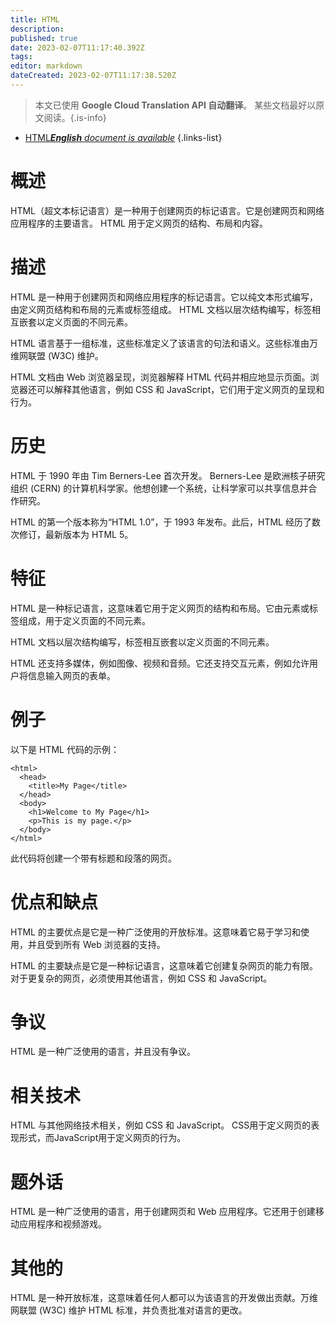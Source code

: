 ```yaml
---
title: HTML
description: 
published: true
date: 2023-02-07T11:17:40.392Z
tags: 
editor: markdown
dateCreated: 2023-02-07T11:17:38.520Z
---
```


> 本文已使用 **Google Cloud Translation API 自动翻译**。
某些文档最好以原文阅读。{.is-info}



- [HTML***English** document is available*](/en/Knowledge-base/Dictionary/html)
{.links-list}


# 概述
HTML（超文本标记语言）是一种用于创建网页的标记语言。它是创建网页和网络应用程序的主要语言。 HTML 用于定义网页的结构、布局和内容。

# 描述
HTML 是一种用于创建网页和网络应用程序的标记语言。它以纯文本形式编写，由定义网页结构和布局的元素或标签组成。 HTML 文档以层次结构编写，标签相互嵌套以定义页面的不同元素。

HTML 语言基于一组标准，这些标准定义了该语言的句法和语义。这些标准由万维网联盟 (W3C) 维护。

HTML 文档由 Web 浏览器呈现，浏览器解释 HTML 代码并相应地显示页面。浏览器还可以解释其他语言，例如 CSS 和 JavaScript，它们用于定义网页的呈现和行为。

# 历史
HTML 于 1990 年由 Tim Berners-Lee 首次开发。 Berners-Lee 是欧洲核子研究组织 (CERN) 的计算机科学家。他想创建一个系统，让科学家可以共享信息并合作研究。

HTML 的第一个版本称为“HTML 1.0”，于 1993 年发布。此后，HTML 经历了数次修订，最新版本为 HTML 5。

# 特征
HTML 是一种标记语言，这意味着它用于定义网页的结构和布局。它由元素或标签组成，用于定义页面的不同元素。

HTML 文档以层次结构编写，标签相互嵌套以定义页面的不同元素。

HTML 还支持多媒体，例如图像、视频和音频。它还支持交互元素，例如允许用户将信息输入网页的表单。

# 例子
以下是 HTML 代码的示例：

```
<html>
  <head>
    <title>My Page</title>
  </head>
  <body>
    <h1>Welcome to My Page</h1>
    <p>This is my page.</p>
  </body>
</html>
```

此代码将创建一个带有标题和段落的网页。

# 优点和缺点
HTML 的主要优点是它是一种广泛使用的开放标准。这意味着它易于学习和使用，并且受到所有 Web 浏览器的支持。

HTML 的主要缺点是它是一种标记语言，这意味着它创建复杂网页的能力有限。对于更复杂的网页，必须使用其他语言，例如 CSS 和 JavaScript。

# 争议
HTML 是一种广泛使用的语言，并且没有争议。

# 相关技术
HTML 与其他网络技术相关，例如 CSS 和 JavaScript。 CSS用于定义网页的表现形式，而JavaScript用于定义网页的行为。

# 题外话
HTML 是一种广泛使用的语言，用于创建网页和 Web 应用程序。它还用于创建移动应用程序和视频游戏。

# 其他的
HTML 是一种开放标准，这意味着任何人都可以为该语言的开发做出贡献。万维网联盟 (W3C) 维护 HTML 标准，并负责批准对语言的更改。